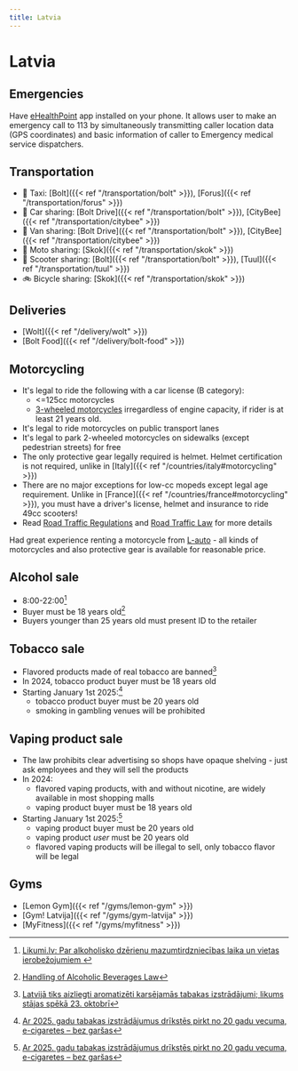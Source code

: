 ```yaml
---
title: Latvia
---
```


# Latvia

## Emergencies
Have [eHealthPoint](https://eveselibaspunkts.lv/en/App) app installed on your phone. It allows user to make an emergency call to 113 by simultaneously transmitting caller location data (GPS coordinates) and basic information of caller to Emergency medical service dispatchers.

## Transportation
- 🚕 Taxi: [Bolt]({{< ref "/transportation/bolt" >}}), [Forus]({{< ref "/transportation/forus" >}})
- 🚙 Car sharing: [Bolt Drive]({{< ref "/transportation/bolt" >}}), [CityBee]({{< ref "/transportation/citybee" >}})
- 🚐 Van sharing: [Bolt Drive]({{< ref "/transportation/bolt" >}}), [CityBee]({{< ref "/transportation/citybee" >}})
- 🛵 Moto sharing: [Skok]({{< ref "/transportation/skok" >}})
- 🛴 Scooter sharing: [Bolt]({{< ref "/transportation/bolt" >}}), [Tuul]({{< ref "/transportation/tuul" >}})
- 🚲 Bicycle sharing: [Skok]({{< ref "/transportation/skok" >}})
## Deliveries
- [Wolt]({{< ref "/delivery/wolt" >}})
- [Bolt Food]({{< ref "/delivery/bolt-food" >}})

## Motorcycling
- It's legal to ride the following with a car license (B category):
	- <=125cc motorcycles 
	- [3-wheeled motorcycles](https://en.wikipedia.org/wiki/Piaggio_MP3) irregardless of engine capacity, if rider is at least 21 years old.
- It's legal to ride motorcycles on public transport lanes
- It's legal to park 2-wheeled motorcycles on sidewalks (except pedestrian streets) for free
- The only protective gear legally required is helmet. Helmet certification is not required, unlike in [Italy]({{< ref "/countries/italy#motorcycling" >}})
- There are no major exceptions for low-cc mopeds except legal age requirement. Unlike in [France]({{< ref "/countries/france#motorcycling" >}}), you must have a driver's license, helmet and insurance to ride 49cc scooters!
- Read [Road Traffic Regulations](https://likumi.lv/ta/en/en/id/274865-road-traffic-regulations) and [Road Traffic Law](https://likumi.lv/ta/en/en/id/45467-road-traffic-law) for more details

Had great experience renting a motorcycle from [L-auto](https://l-auto.lv/lv) - all kinds of motorcycles and also protective gear is available for reasonable price.

## Alcohol sale
- 8:00-22:00[^1]
- Buyer must be 18 years old[^4]
- Buyers younger than 25 years old must present ID to the retailer

## Tobacco sale
- Flavored products made of real tobacco are banned[^2]
- In 2024, tobacco product buyer must be 18 years old
- Starting January 1st 2025:[^3]
	- tobacco product buyer must be 20 years old
	- smoking in gambling venues will be prohibited

## Vaping product sale
- The law prohibits clear advertising so shops have opaque shelving - just ask employees and they will sell the products
- In 2024:
	- flavored vaping products, with and without nicotine, are widely available in most shopping malls
	- vaping product buyer must be 18 years old
- Starting January 1st 2025:[^3]
	- vaping product buyer must be 20 years old
	- vaping product _user_ must be 20 years old
	- flavored vaping products will be illegal to sell, only tobacco flavor will be legal

## Gyms
- [Lemon Gym]({{< ref "/gyms/lemon-gym" >}})
- [Gym! Latvija]({{< ref "/gyms/gym-latvija" >}})
- [MyFitness]({{< ref "/gyms/myfitness" >}})

[^1]: [Likumi.lv: Par alkoholisko dzērienu mazumtirdzniecības laika un vietas ierobežojumiem
](https://likumi.lv/ta/id/272336-par-alkoholisko-dzerienu-mazumtirdzniecibas-laika-un-vietas-ierobezojumiem)
[^2]: [Latvijā tiks aizliegti aromatizēti karsējamās tabakas izstrādājumi; likums stājas spēkā 23. oktobrī](https://nra.lv/latvija/429894-latvija-tiks-aizliegti-aromatizeti-karsejamas-tabakas-izstradajumi-likums-stajas-speka-23-oktobri.htm)
[^3]: [Ar 2025. gadu tabakas izstrādājumus drīkstēs pirkt no 20 gadu vecuma, e-cigaretes – bez garšas](https://www.lsm.lv/raksts/zinas/latvija/11.01.2024-ar-2025-gadu-tabakas-izstradajumus-drikstes-pirkt-no-20-gadu-vecuma-e-cigaretes-bez-garsas.a538510/)
[^4]: [Handling of Alcoholic Beverages Law](https://likumi.lv/ta/en/en/id/88009-handling-of-alcoholic-beverages-law)
